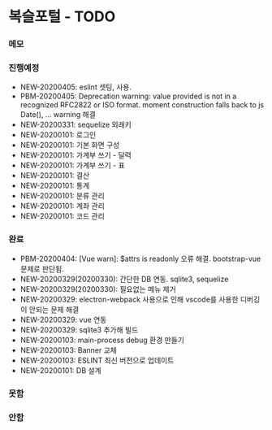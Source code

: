 # 복슬포털 - TODO

### 메모

### 진행예정
- NEW-20200405: eslint 셋팅, 사용.
- PBM-20200405: Deprecation warning: value provided is not in a recognized RFC2822 or ISO format. moment construction falls back to js Date(),  ... warning 해결
- NEW-20200331: sequelize 외래키
- NEW-20200101: 로그인
- NEW-20200101: 기본 화면 구성
- NEW-20200101: 가계부 쓰기 - 달력
- NEW-20200101: 가계부 쓰기 - 표
- NEW-20200101: 결산
- NEW-20200101: 통계
- NEW-20200101: 분류 관리
- NEW-20200101: 계좌 관리
- NEW-20200101: 코드 관리

### 완료
- PBM-20200404: [Vue warn]: $attrs is readonly 오류 해결. bootstrap-vue 문제로 판단됨.
- NEW-20200329(20200330): 간단한 DB 연동. sqlite3, sequelize
- NEW-20200329(20200330): 필요없는 메뉴 제거
- NEW-20200329: electron-webpack 사용으로 인해 vscode를 사용한 디버깅이 안되는 문제 해결
- NEW-20200329: vue 연동
- NEW-20200329: sqlite3 추가해 빌드
- NEW-20200103: main-process debug 환경 만들기
- NEW-20200103: Banner 교체
- NEW-20200103: ESLINT 최신 버전으로 업데이트
- NEW-20200101: DB 설계

### 못함

### 안함